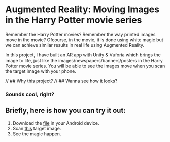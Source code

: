# Augmented Reality: Moving Images in the Harry Potter movie series

Remember the Harry Potter movies?
Remember the way printed images move in the movie? 
Ofcourse, in the movie, it is done using white magic but we can achieve similar results in real life using Augmented Reality.

In this project, I have built an AR app with Unity & Vuforia which brings the image to life, just like the images/newspapers/banners/posters in the Harry Potter movie series.
You will be able to see the images move when you scan the target image with your phone.

// ## Why this project?
// ## Wanna see how it looks? 
### Sounds cool, right?

## Briefly, here is how you can try it out:

1. Download the [file](apk/Harry%20Potter%20Motion%20Images.apk) in your Android device.
2. Scan [this](images/target/target.svg) target image.
3. See the magic happen.
